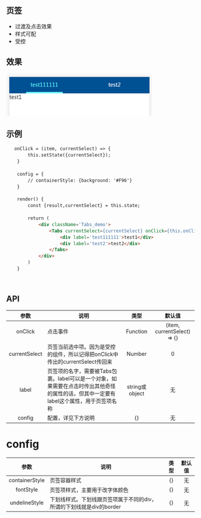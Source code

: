 ## 页签
- 过渡及点击效果
- 样式可配
- 受控

## 效果
  ![img](./demo_tabs.gif)  
  
## 示例
``` html
   onClick = (item, currentSelect) => {
        this.setState({currentSelect});
    }

    config = {
        // containerStyle: {background: '#F96'}
    }

    render() {
        const {result,currentSelect} = this.state;

        return (
            <div className='Tabs_demo'>
                <Tabs currentSelect={currentSelect} onClick={this.onClick} config={this.config}>
                    <div label='test111111'>test1</div>
                    <div label='test2'>test2</div>
                </Tabs>
            </div>
        )
    }
``` 
  
## API
| 参数 | 说明 | 类型 | 默认值 |
| :------: | ----- | :------: | :------: |
| onClick | 点击事件 | Function | (item, currentSelect) => {} |
| currentSelect | 页签当前选中项。因为是受控的组件，所以记得把onClick中传出的currentSelect传回来 | Number |  0 |
| label | 页签项的名字，需要被Tabs包裹。label可以是一个对象，如果需要在点击时传出其他奇怪的属性的话，但其中一定要有label这个属性，用于页签项名称 | string或object | 无 |
| config | 配置，详见下方说明 | {} | 无 |

# config
| 参数 | 说明 | 类型 | 默认值 |
| :------: | ----- | :------: | :------: |
| containerStyle | 页签容器样式 | {} | 无 |
| fontStyle | 页签项样式，主要用于改字体颜色 | {} | 无 |
| undelineStyle | 下划线样式。下划线跟页签项属于不同的div，所谓的下划线就是div的border | {} | 无 |
